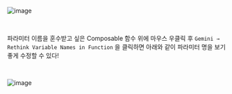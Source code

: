 ![image](https://github.com/user-attachments/assets/7f852949-a7b6-42b1-9f6d-37f5a1cf0c43)

<br/>

파라미터 이름을 훈수받고 싶은 Composable 함수 위에 마우스 우클릭 후 `Gemini → Rethink Variable Names in Function` 을 클릭하면 아래와 같이 파라미터 명을 보기 좋게 수정할 수 있다!

<br/>

![image](https://github.com/user-attachments/assets/7299d9aa-bbd8-49b6-9c6c-946cd0f13240)

